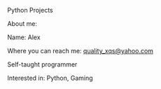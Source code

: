 Python Projects

About me:

Name: Alex

Where you can reach me: quality_xqs@yahoo.com

Self-taught programmer

Interested in: Python, Gaming
